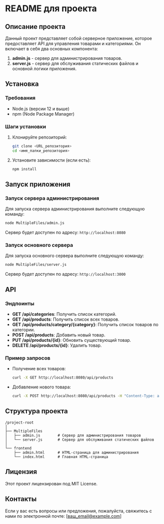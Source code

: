# README для проекта

## Описание проекта

Данный проект представляет собой серверное приложение, которое предоставляет API для управления товарами и категориями. Он включает в себя два основных компонента:

1. **admin.js** - сервер для администрирования товаров.
2. **server.js** - сервер для обслуживания статических файлов и основной логики приложения.

## Установка

### Требования

- Node.js (версии 12 и выше)
- npm (Node Package Manager)

### Шаги установки

1. Клонируйте репозиторий:
   ```bash
   git clone <URL_репозитория>
   cd <имя_папки_репозитория>
   ```

2. Установите зависимости (если есть):
   ```bash
   npm install
   ```

## Запуск приложения

### Запуск сервера администрирования

Для запуска сервера администрирования выполните следующую команду:

```bash
node MultipleFiles/admin.js
```

Сервер будет доступен по адресу: `http://localhost:8080`

### Запуск основного сервера

Для запуска основного сервера выполните следующую команду:

```bash
node MultipleFiles/server.js
```

Сервер будет доступен по адресу: `http://localhost:3000`

## API

### Эндпоинты

- **GET /api/categories**: Получить список категорий.
- **GET /api/products**: Получить список всех товаров.
- **GET /api/products/category/{category}**: Получить список товаров по категории.
- **POST /api/products**: Добавить новый товар.
- **PUT /api/products/{id}**: Обновить существующий товар.
- **DELETE /api/products/{id}**: Удалить товар.

### Пример запросов

- Получение всех товаров:
  ```bash
  curl -X GET http://localhost:8080/api/products
  ```

- Добавление нового товара:
  ```bash
  curl -X POST http://localhost:8080/api/products -H "Content-Type: application/json" -d '{"title": "Продукт 4", "price": "4000", "description": "Описание продукта 4", "category": "Мебель"}'
  ```

## Структура проекта

```
/project-root
│
├── MultipleFiles
│   ├── admin.js        # Сервер для администрирования товаров
│   └── server.js       # Сервер для обслуживания статических файлов
│
└── frontend
    ├── admin.html      # HTML-страница для администрирования
    └── index.html      # Главная HTML-страница
```

## Лицензия

Этот проект лицензирован под MIT License. 

## Контакты

Если у вас есть вопросы или предложения, пожалуйста, свяжитесь с нами по электронной почте: [ваш_email@example.com]
